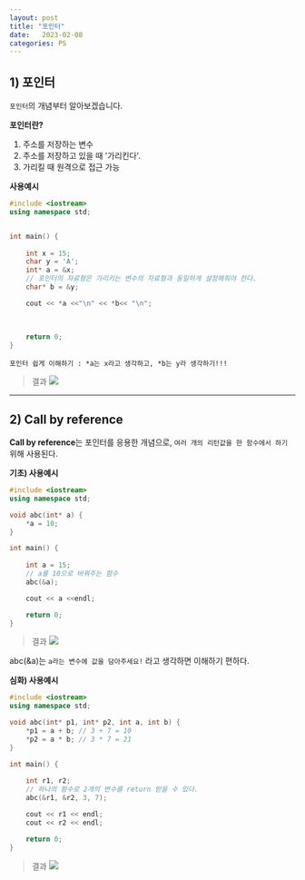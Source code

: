 ```yaml
---
layout: post
title: "포인터"
date:   2023-02-08
categories: PS
---
```


## 1) 포인터
`포인터`의 개념부터 알아보겠습니다.

**포인터란?**
1. 주소를 저장하는 변수
2. 주소를 저장하고 있을 때 '가리킨다'.
3. 가리킬 때 원격으로 접근 가능

**사용예시**
```cpp
#include <iostream>
using namespace std;


int main() {
	
	int x = 15;
	char y = 'A';
	int* a = &x;
	// 포인터의 자료형은 가리키는 변수의 자료형과 동일하게 설정해줘야 한다.
	char* b = &y; 

	cout << *a <<"\n" << *b<< "\n";
	
	
	
	return 0;
}
```

`포인터 쉽게 이해하기 : *a는 x라고 생각하고, *b는 y라 생각하기!!!`

>결과
![](https://images.velog.io/images/dev-hoon/post/b96fa8cb-c73e-4dd1-b329-9729be142d5c/image.png)

---
## 2) Call by reference
**Call by reference**는 포인터를 응용한 개념으로, `여러 개의 리턴값을 한 함수에서 하기` 위해 사용된다.

**기초) 사용예시**
```cpp
#include <iostream>
using namespace std;

void abc(int* a) {
	*a = 10;
}

int main() {
	
	int a = 15;
    // a를 10으로 바꿔주는 함수
	abc(&a);

	cout << a <<endl;

	return 0;
}
```
> 결과
![](https://images.velog.io/images/dev-hoon/post/cd7a9da1-131d-4553-927b-53f3cc637dca/image.png)

abc(&a)는 `a라는 변수에 값을 담아주세요!` 라고 생각하면 이해하기 편하다.

**심화) 사용예시**
```cpp
#include <iostream>
using namespace std;

void abc(int* p1, int* p2, int a, int b) {
	*p1 = a + b; // 3 + 7 = 10
	*p2 = a * b; // 3 * 7 = 21
}

int main() {
	
	int r1, r2;
	// 하나의 함수로 2개의 변수를 return 받을 수 있다.
	abc(&r1, &r2, 3, 7);

	cout << r1 << endl;
	cout << r2 << endl;

	return 0;
}
```
>결과
![](https://images.velog.io/images/dev-hoon/post/c59c2cf8-7277-4457-84f8-cc0580577385/image.png)